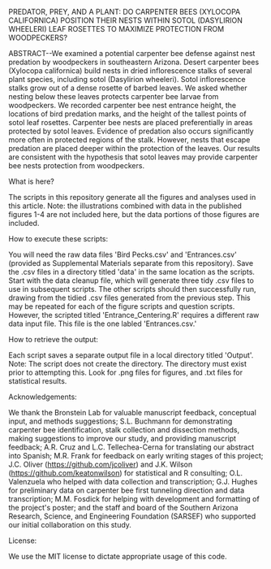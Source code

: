 PREDATOR, PREY, AND A PLANT: DO CARPENTER BEES (XYLOCOPA CALIFORNICA) POSITION THEIR NESTS WITHIN SOTOL (DASYLIRION WHEELERI) LEAF ROSETTES TO MAXIMIZE PROTECTION FROM WOODPECKERS?

ABSTRACT--We examined a potential carpenter bee defense against nest predation by woodpeckers in southeastern Arizona. Desert carpenter bees (Xylocopa californica) build nests in dried inflorescence stalks of several plant species, including sotol (Dasylirion wheeleri). Sotol inflorescence stalks grow out of a dense rosette of barbed leaves. We asked whether nesting below these leaves protects carpenter bee larvae from woodpeckers. We recorded carpenter bee nest entrance height, the locations of bird predation marks, and the height of the tallest points of sotol leaf rosettes. Carpenter bee nests are placed preferentially in areas protected by sotol leaves. Evidence of predation also occurs significantly more often in protected regions of the stalk. However, nests that escape predation are placed deeper within the protection of the leaves. Our results are consistent with the hypothesis that sotol leaves may provide carpenter bee nests protection from woodpeckers.

What is here?

The scripts in this repository generate all the figures and analyses used in this article. Note: the illustrations combined with data in the published figures 1-4 are not included here, but the data portions of those figures are included.

How to execute these scripts:

You will need the raw data files 'Bird Pecks.csv' and 'Entrances.csv' (provided as Supplemental Materials separate from this repository). Save the .csv files in a directory titled 'data' in the same location as the scripts. Start with the data cleanup file, which will generate three tidy .csv files to use in subsequent scripts. The other scripts should then successfully run, drawing from the tidied .csv files generated from the previous step. This may be repeated for each of the figure scripts and question scripts. However, the scripted titled 'Entrance_Centering.R' requires a different raw data input file. This file is the one labled 'Entrances.csv.'

How to retrieve the output:

Each script saves a separate output file in a local directory titled 'Output'. Note: The script does not create the directory. The directory must exist prior to attempting this. Look for .png files for figures, and .txt files for statistical results.

Acknowledgements:

We thank the Bronstein Lab for valuable manuscript feedback, conceptual input, and methods suggestions; S.L. Buchmann for demonstrating carpenter bee identification, stalk collection and dissection methods, making suggestions to improve our study, and providing manuscript feedback; A.R. Cruz and L.C. Tellechea-Cerna for translating our abstract into Spanish; M.R. Frank for feedback on early writing stages of this project; J.C. Oliver (https://github.com/jcoliver) and J.K. Wilson (https://github.com/keatonwilson) for statistical and R consulting; O.L. Valenzuela who helped with data collection and transcription; G.J. Hughes for preliminary data on carpenter bee first tunneling direction and data transcription; M.M. Fosdick for helping with development and formatting of the project's poster; and the staff and board of the Southern Arizona Research, Science, and Engineering Foundation (SARSEF) who supported our initial collaboration on this study.

License:

We use the MIT license to dictate appropriate usage of this code.
